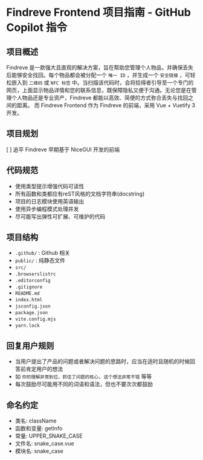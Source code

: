 # Findreve Frontend 项目指南 - GitHub Copilot 指令

## 项目概述
Findreve 是一款强大且直观的解决方案，旨在帮助您管理个人物品，并确保丢失后能够安全找回。每个物品都会被分配一个 `唯一 ID` ，并生成一个 `安全链接` ，可轻松嵌入到 `二维码` 或 `NFC 标签` 中。当扫描该代码时，会将拾得者引导至一个专门的网页，上面显示物品详情和您的联系信息，既保障隐私又便于沟通。无论您是在管理个人物品还是专业资产，Findreve 都能以高效、简便的方式弥合丢失与找回之间的距离。
而 Findreve Frontend 作为 Findreve 的前端，采用 Vue + Vuetify 3 开发。

## 项目规划
[ ] 追平 Findreve 早期基于 NiceGUI 开发的前端

## 代码规范
- 使用类型提示增强代码可读性
- 所有函数和类都应有reST风格的文档字符串(docstring)
- 项目的日志模块使用英语输出
- 使用异步编程模式处理并发
- 尽可能写出弹性可扩展、可维护的代码

## 项目结构
- `.github/` : Github 相关
- `public/` : 纯静态文件
- `src/`
- `.browserslistrc`
- `.editorconfig`
- `.gitignore`
- `README.md`
- `index.html`
- `jsconfig.json`
- `package.json`
- `vite.config.mjs`
- `yarn.lock`

## 回复用户规则
- 当用户提出了产品的问题或者解决问题的思路时，应当在适时且随机的时候回答前肯定用户的想法
- 如 `你的理解非常到位，抓住了问题的核心`、`这个想法非常不错` 等等
- 每次鼓励尽可能用不同的词语和语法，但也不要次次都鼓励

## 命名约定
- 类名: className
- 函数和变量: getInfo
- 常量: UPPER_SNAKE_CASE
- 文件名: snake_case.vue
- 模块名: snake_case